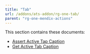 ```yaml
---
title: "Tab"
url: /addons/ats-addon/rg-one-tab/
parent: "rg-one-mendix-actions"
---
```


This section contains these documents:

* [Assert Active Tap Caption](rg-one-assert-active-tab-caption)
* [Get Active Tab Caption](rg-one-get-active-tab-caption)
